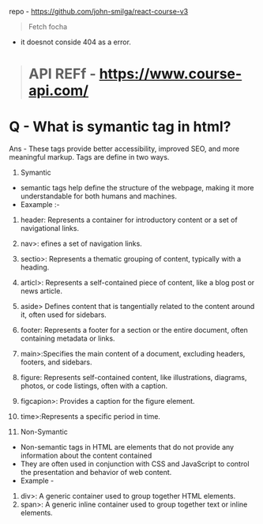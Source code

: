 repo - https://github.com/john-smilga/react-course-v3
> Fetch focha
- it doesnot conside 404 as a error.

> # API REFf - https://www.course-api.com/

<!-- -----------------Inter vIew question--------------------- -->
# Q - What is symantic tag in html?
 Ans -  These tags provide better accessibility, improved SEO, and more meaningful markup. Tags are define in two ways.
 01. Symantic
 - semantic tags help define the structure of the webpage, making it more understandable for both humans and machines.
 - Eaxample :- 
 1. header: Represents a container for introductory content or a set of navigational links.
02. nav>: efines a set of navigation links.
03. sectio>: Represents a thematic grouping of content, typically with a heading.
04. articl>: Represents a self-contained piece of content, like a blog post or news article.
05. aside> Defines content that is tangentially related to the content around it, often used for sidebars.
06. footer: Represents a footer for a section or the entire document, often containing metadata or links.
07. main>:Specifies the main content of a document, excluding headers, footers, and sidebars.
08. figure: Represents self-contained content, like illustrations, diagrams, photos, or code listings, often with a caption.
09. figcapion>: Provides a caption for the figure element.
10. time>:Represents a specific period in time.

02. Non-Symantic
- Non-semantic tags in HTML are elements that do not provide any information about the content contained 
- They are often used in conjunction with CSS and JavaScript to control the presentation and behavior of web content.
- Example - 
01. div>: A generic container used to group together HTML elements.
02. span>: A generic inline container used to group together text or inline elements.
